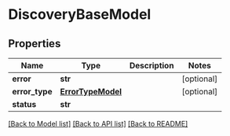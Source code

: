 # DiscoveryBaseModel

## Properties
Name | Type | Description | Notes
------------ | ------------- | ------------- | -------------
**error** | **str** |  | [optional] 
**error_type** | [**ErrorTypeModel**](ErrorTypeModel.md) |  | [optional] 
**status** | **str** |  | 

[[Back to Model list]](../README.md#documentation-for-models) [[Back to API list]](../README.md#documentation-for-api-endpoints) [[Back to README]](../README.md)


